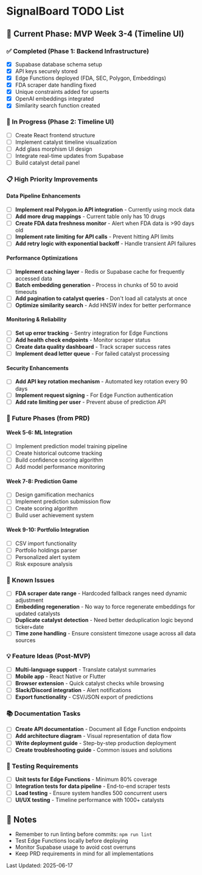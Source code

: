 # SignalBoard TODO List

## 🚀 Current Phase: MVP Week 3-4 (Timeline UI)

### ✅ Completed (Phase 1: Backend Infrastructure)
- [x] Supabase database schema setup
- [x] API keys securely stored
- [x] Edge Functions deployed (FDA, SEC, Polygon, Embeddings)
- [x] FDA scraper date handling fixed
- [x] Unique constraints added for upserts
- [x] OpenAI embeddings integrated
- [x] Similarity search function created

### 🔄 In Progress (Phase 2: Timeline UI)
- [ ] Create React frontend structure
- [ ] Implement catalyst timeline visualization
- [ ] Add glass morphism UI design
- [ ] Integrate real-time updates from Supabase
- [ ] Build catalyst detail panel

### 📋 High Priority Improvements

#### Data Pipeline Enhancements
- [ ] **Implement real Polygon.io API integration** - Currently using mock data
- [ ] **Add more drug mappings** - Current table only has 10 drugs
- [ ] **Create FDA data freshness monitor** - Alert when FDA data is >90 days old
- [ ] **Implement rate limiting for API calls** - Prevent hitting API limits
- [ ] **Add retry logic with exponential backoff** - Handle transient API failures

#### Performance Optimizations
- [ ] **Implement caching layer** - Redis or Supabase cache for frequently accessed data
- [ ] **Batch embedding generation** - Process in chunks of 50 to avoid timeouts
- [ ] **Add pagination to catalyst queries** - Don't load all catalysts at once
- [ ] **Optimize similarity search** - Add HNSW index for better performance

#### Monitoring & Reliability
- [ ] **Set up error tracking** - Sentry integration for Edge Functions
- [ ] **Add health check endpoints** - Monitor scraper status
- [ ] **Create data quality dashboard** - Track scraper success rates
- [ ] **Implement dead letter queue** - For failed catalyst processing

#### Security Enhancements
- [ ] **Add API key rotation mechanism** - Automated key rotation every 90 days
- [ ] **Implement request signing** - For Edge Function authentication
- [ ] **Add rate limiting per user** - Prevent abuse of prediction API

### 📅 Future Phases (from PRD)

#### Week 5-6: ML Integration
- [ ] Implement prediction model training pipeline
- [ ] Create historical outcome tracking
- [ ] Build confidence scoring algorithm
- [ ] Add model performance monitoring

#### Week 7-8: Prediction Game
- [ ] Design gamification mechanics
- [ ] Implement prediction submission flow
- [ ] Create scoring algorithm
- [ ] Build user achievement system

#### Week 9-10: Portfolio Integration
- [ ] CSV import functionality
- [ ] Portfolio holdings parser
- [ ] Personalized alert system
- [ ] Risk exposure analysis

### 🐛 Known Issues
- [ ] **FDA scraper date range** - Hardcoded fallback ranges need dynamic adjustment
- [ ] **Embedding regeneration** - No way to force regenerate embeddings for updated catalysts
- [ ] **Duplicate catalyst detection** - Need better deduplication logic beyond ticker+date
- [ ] **Time zone handling** - Ensure consistent timezone usage across all data sources

### 💡 Feature Ideas (Post-MVP)
- [ ] **Multi-language support** - Translate catalyst summaries
- [ ] **Mobile app** - React Native or Flutter
- [ ] **Browser extension** - Quick catalyst checks while browsing
- [ ] **Slack/Discord integration** - Alert notifications
- [ ] **Export functionality** - CSV/JSON export of predictions

### 📚 Documentation Tasks
- [ ] **Create API documentation** - Document all Edge Function endpoints
- [ ] **Add architecture diagram** - Visual representation of data flow
- [ ] **Write deployment guide** - Step-by-step production deployment
- [ ] **Create troubleshooting guide** - Common issues and solutions

### 🧪 Testing Requirements
- [ ] **Unit tests for Edge Functions** - Minimum 80% coverage
- [ ] **Integration tests for data pipeline** - End-to-end scraper tests
- [ ] **Load testing** - Ensure system handles 500 concurrent users
- [ ] **UI/UX testing** - Timeline performance with 1000+ catalysts

## 📝 Notes

- Remember to run linting before commits: `npm run lint`
- Test Edge Functions locally before deploying
- Monitor Supabase usage to avoid cost overruns
- Keep PRD requirements in mind for all implementations

Last Updated: 2025-06-17